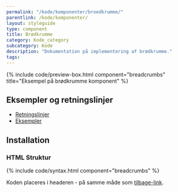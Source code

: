 ```yaml
---
permalink: "/kode/komponenter/broedkrumme/"
parentlink: /kode/komponenter/
layout: styleguide
type: component
title: Brødkrumme
category: Kode_category
subcategory: Kode
description: "Dokumentation på implementering af brødkrumme."
tags: 
---
```


{% include code/preview-box.html component="breadcrumbs" title="Eksempel på brødkrumme komponent" %}

## Eksempler og retningslinjer
<ul class="nobullet-list">
    <li><a href="/komponenter/broedkrumme/#retningslinjer">Retningslinjer</a></li>
    <li><a href="/komponenter/broedkrumme/">Eksempler</a></li>
</ul>

## Installation

### HTML Struktur

{% include code/syntax.html component="breadcrumbs" %}

Koden placeres i headeren - på samme måde som <a href="/kode/komponenter/tilbage-link/">tilbage-link</a>.
